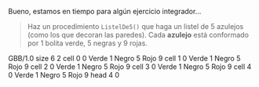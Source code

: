 Bueno, estamos en tiempo para algún ejercicio integrador...

> Haz un procedimiento `ListelDe5()` que haga un listel de 5 azulejos (como los que decoran las paredes). Cada **azulejo** está conformado por 1 bolita verde, 5 negras y 9 rojas.

<gs-board> GBB/1.0 size 6 2 cell 0 0 Verde 1 Negro 5 Rojo 9 cell 1 0 Verde 1 Negro 5 Rojo 9 cell 2 0 Verde 1 Negro 5 Rojo 9 cell 3 0 Verde 1 Negro 5 Rojo 9 cell 4 0 Verde 1 Negro 5 Rojo 9 head 4 0 </gs-board>